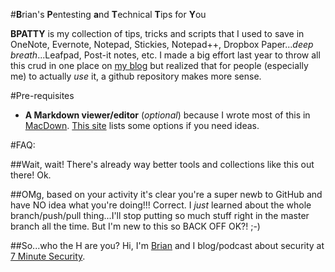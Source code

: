 #**B**rian's **P**entesting **a**nd **T**echnical **T**ips for **Y**ou

**BPATTY** is my collection of tips, tricks and scripts that I used to save in OneNote, Evernote, Notepad, Stickies, Notepad++, Dropbox Paper...*deep breath*...Leafpad, Post-it notes, etc.  I made a big effort last year to throw all this crud in one place on [my blog](https://7ms.us/bpatty) but realized that for people (especially me) to actually *use* it, a github repository makes more sense.

#Pre-requisites
* **A Markdown viewer/editor** (*optional*) because I wrote most of this in [MacDown](http://macdown.uranusjr.com/).  [This site](https://www.maketecheasier.com/markdown-editors-linux/) lists some options if you need ideas.


#FAQ:

##Wait, wait! There's already way better tools and collections like this out there!
Ok.

##OMg, based on your activity it's clear you're a super newb to GitHub and have NO idea what you're doing!!!
Correct.  I *just* learned about the whole branch/push/pull thing...I'll stop putting so much stuff right in the master branch all the time.  But I'm new to this so BACK OFF OK?!  ;-)

##So...who the H are you?
Hi, I'm [Brian](http://brianjohnson.tv) and I blog/podcast about security at [7 Minute Security](https://7ms.us).
